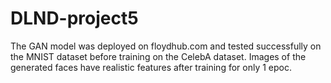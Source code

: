 # DLND-project5
The GAN model was deployed on floydhub.com and tested successfully on the MNIST dataset before training on the CelebA dataset. Images of the generated faces have realistic features after training for only 1 epoc.
